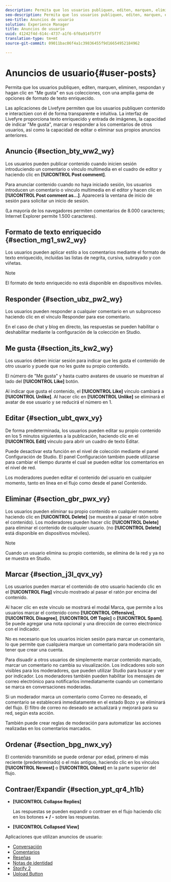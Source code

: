 ```yaml
---
description: Permita que los usuarios publiquen, editen, marquen, eliminen, respondan y hagan clic en "Me gusta" en sus colecciones, con una amplia gama de opciones de formato de texto enriquecido.
seo-description: Permita que los usuarios publiquen, editen, marquen, eliminen, respondan y hagan clic en "Me gusta" en sus colecciones, con una amplia gama de opciones de formato de texto enriquecido.
seo-title: Anuncios de usuario
solution: Experience Manager
title: Anuncios de usuario
uuid: 41242f4d-614c-4737-a1f6-6f0a914f5f7f
translation-type: tm+mt
source-git-commit: 09011bac06f4a1c39836455f9d16654952184962

---
```



# Anuncios de usuario{#user-posts}

Permita que los usuarios publiquen, editen, marquen, eliminen, respondan y hagan clic en "Me gusta" en sus colecciones, con una amplia gama de opciones de formato de texto enriquecido.

Las aplicaciones de Livefyre permiten que los usuarios publiquen contenido e interactúen con él de forma transparente e intuitiva. La interfaz de Livefyre proporciona texto enriquecido y entrada de imágenes, la capacidad de indicar "Me gusta", marcar o responder a los comentarios de otros usuarios, así como la capacidad de editar o eliminar sus propios anuncios anteriores.

## Anuncio {#section_bty_ww2_wy}

Los usuarios pueden publicar contenido cuando inicien sesión introduciendo un comentario o vínculo multimedia en el cuadro de editor y haciendo clic en **[!UICONTROL Post comment]**.

Para anunciar contenido cuando no haya iniciado sesión, los usuarios introducen un comentario o vínculo multimedia en el editor y hacen clic en **[!UICONTROL Post comment as…]**. Aparecerá la ventana de inicio de sesión para solicitar un inicio de sesión.

(La mayoría de los navegadores permiten comentarios de 8.000 caracteres; Internet Explorer permite 1.500 caracteres).

## Formato de texto enriquecido {#section_mg1_sw2_wy}

Los usuarios pueden aplicar estilo a los comentarios mediante el formato de texto enriquecido, incluidas las listas de negrita, cursiva, subrayado y con viñetas.

>[!NOTE]
>
>El formato de texto enriquecido no está disponible en dispositivos móviles.

## Responder {#section_ubz_pw2_wy}

Los usuarios pueden responder a cualquier comentario en un subproceso haciendo clic en el vínculo Responder para ese comentario.

En el caso de chat y blog en directo, las respuestas se pueden habilitar o deshabilitar mediante la configuración de la colección en Studio.

## Me gusta {#section_its_kw2_wy}

Los usuarios deben iniciar sesión para indicar que les gusta el contenido de otro usuario y puede que no les guste su propio contenido.

El número de "Me gusta" y hasta cuatro avatares de usuario se muestran al lado del **[!UICONTROL Like]** botón.

Al indicar que gusta el contenido, el **[!UICONTROL Like]** vínculo cambiará a **[!UICONTROL Unlike]**. Al hacer clic en **[!UICONTROL Unlike]** se eliminará el avatar de ese usuario y se reducirá el número en 1.

## Editar {#section_ubt_qwx_vy}

De forma predeterminada, los usuarios pueden editar su propio contenido en los 5 minutos siguientes a la publicación, haciendo clic en el **[!UICONTROL Edit]** vínculo para abrir un cuadro de texto Editar.

Puede desactivar esta función en el nivel de colección mediante el panel Configuración de Studio. El panel Configuración también puede utilizarse para cambiar el tiempo durante el cual se pueden editar los comentarios en el nivel de red.

Los moderadores pueden editar el contenido del usuario en cualquier momento, tanto en línea en el flujo como desde el panel Contenido.

## Eliminar {#section_gbr_pwx_vy}

Los usuarios pueden eliminar su propio contenido en cualquier momento haciendo clic en **[!UICONTROL Delete]** (se muestra al pasar el ratón sobre el contenido). Los moderadores pueden hacer clic **[!UICONTROL Delete]** para eliminar el contenido de cualquier usuario. (no **[!UICONTROL Delete]** está disponible en dispositivos móviles).

>[!NOTE]
>
>Cuando un usuario elimina su propio contenido, se elimina de la red y ya no se muestra en Studio.

## Marcar {#section_j3l_qvx_vy}

Los usuarios pueden marcar el contenido de otro usuario haciendo clic en el **[!UICONTROL Flag]** vínculo mostrado al pasar el ratón por encima del contenido.

Al hacer clic en este vínculo se mostrará el modal Marca, que permite a los usuarios marcar el contenido como **[!UICONTROL Offensive]**, **[!UICONTROL Disagree]**, **[!UICONTROL Off Topic]** o **[!UICONTROL Spam]**. Se puede agregar una nota opcional y una dirección de correo electrónico con el indicador.

No es necesario que los usuarios inicien sesión para marcar un comentario, lo que permite que cualquiera marque un comentario para moderación sin tener que crear una cuenta.

Para disuadir a otros usuarios de simplemente marcar contenido marcado, marcar un comentario no cambia su visualización. Los indicadores solo son visibles para los moderadores, que pueden utilizar Studio para buscar y ver por indicador. Los moderadores también pueden habilitar los mensajes de correo electrónico para notificarlos inmediatamente cuando un comentario se marca en conversaciones moderadas.

Si un moderador marca un comentario como Correo no deseado, el comentario se establecerá inmediatamente en el estado Bozo y se eliminará del flujo. El filtro de correo no deseado se actualizará y mejorará para su red, según esta acción.

También puede crear reglas de moderación para automatizar las acciones realizadas en los comentarios marcados.

## Ordenar {#section_bpg_nwx_vy}

El contenido transmitido se puede ordenar por edad, primero el más reciente (predeterminado) o el más antiguo, haciendo clic en los vínculos **[!UICONTROL Newest]** o **[!UICONTROL Oldest]** en la parte superior del flujo.

## Contraer/Expandir {#section_ypt_qr4_h1b}

* **[!UICONTROL Collapse Replies]**

   Las respuestas se pueden expandir o contraer en el flujo haciendo clic en los botones **+ / -** sobre las respuestas.

* **[!UICONTROL Collapsed View]**



Aplicaciones que utilizan anuncios de usuario:

* [Conversación](/help/using/c-about-apps/c-chat-app/c-chat-app.md#c_chat_app)
* [Comentarios](/help/using/c-about-apps/c-comments/c-comments.md)
* [Reseñas](/help/using/c-about-apps/c-reviews-app/c-reviews-app.md#c_reviews_app)
* [Notas de identidad](/help/using/c-about-apps/c-sidenotes-app/c-sidenotes-app.md#c_sidenotes_app)
* [Storify 2](/help/using/c-about-apps/c-storify2/c-storify2.md#c_storify2)
* [Upload Button](/help/using/c-about-apps/c-upload-button-app/c-upload-button-app.md#c_upload_button_app)

